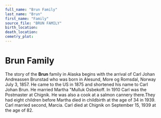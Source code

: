 ```yaml
---
full_name: "Brun Family"
last_name: "Brun"
first_name: "Family"
source_file: "BRUN FAMILY"
birth_location:
death_location:
cemetry_plot: 
---
```

# Brun Family

The story of the **Brun** family in Alaska begins with the arrival of
Carl Johan Andreassen Brunstad who was born in Alesund, More og Romsdal,
Norway July 3, 1857. He came to the US in 1875 and shortened his name to
Carl Johan Brun. He married Martha "Mulluk Osbekoff. In 1910 Carl was
the Postmaster at Chignik. He was also a cook at a salmon cannery
there.They had eight children before Martha died in childbirth at the
age of 34 in 1939. Carl married second, Marcia. Carl died at Chignik on
September 15, 1939 at the age of 82.

